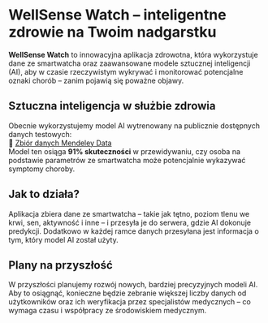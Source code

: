 
# WellSense Watch – inteligentne zdrowie na Twoim nadgarstku

**WellSense Watch** to innowacyjna aplikacja zdrowotna, która wykorzystuje dane ze smartwatcha oraz zaawansowane modele sztucznej inteligencji (AI), aby w czasie rzeczywistym wykrywać i monitorować potencjalne oznaki chorób – zanim pojawią się poważne objawy.

## Sztuczna inteligencja w służbie zdrowia

Obecnie wykorzystujemy model AI wytrenowany na publicznie dostępnych danych testowych:  
🔗 [Zbiór danych Mendeley Data](https://data.mendeley.com/datasets/dzz48mvjht/1/files/2ee83017-9af4-4618-b340-b8594accc63f)  
Model ten osiąga **91% skuteczności** w przewidywaniu, czy osoba na podstawie parametrów ze smartwatcha może potencjalnie wykazywać symptomy choroby.

## Jak to działa?

Aplikacja zbiera dane ze smartwatcha – takie jak tętno, poziom tlenu we krwi, sen, aktywność i inne – i przesyła je do serwera, gdzie AI dokonuje predykcji. Dodatkowo w każdej ramce danych przesyłana jest informacja o tym, który model AI został użyty.

## Plany na przyszłość

W przyszłości planujemy rozwój nowych, bardziej precyzyjnych modeli AI. Aby to osiągnąć, konieczne będzie zebranie większej liczby danych od użytkowników oraz ich weryfikacja przez specjalistów medycznych – co wymaga czasu i współpracy ze środowiskiem medycznym.